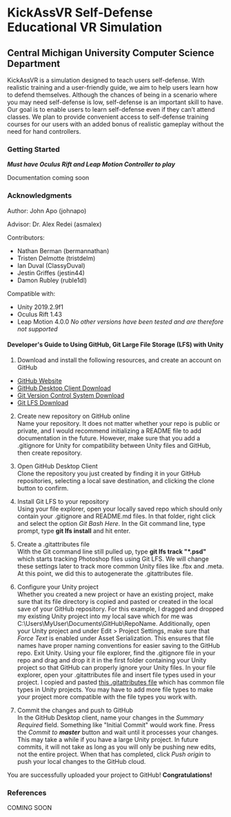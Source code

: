 # **KickAssVR Self-Defense Educational VR Simulation**
## Central Michigan University Computer Science Department

KickAssVR is a simulation designed to teach users self-defense. With realistic training and a user-friendly guide, we aim to help users learn how to defend themselves. Although the chances of being in a scenario where you may need self-defense is low, self-defense is an important skill to have. Our goal is to enable users to learn self-defense even if they can’t attend classes. We plan to provide convenient access to self-defense training courses for our users with an added bonus of realistic gameplay without the need for hand controllers.

### Getting Started
**_Must have Oculus Rift and Leap Motion Controller to play_**

Documentation coming soon

### Acknowledgments
Author:
John Apo (johnapo)

Advisor:
Dr. Alex Redei (asmalex)

Contributors:
* Nathan Berman (bermannathan)
* Tristen Delmotte (tristdelm)
* Ian Duval (ClassyDuval)
* Jestin Griffes (jestin44)
* Damon Rubley (ruble1dl)

Compatible with:
* Unity 2019.2.9f1
* Oculus Rift 1.43
* Leap Motion 4.0.0
*No other versions have been tested and are therefore not supported*

#### Developer's Guide to Using GitHub, Git Large File Storage (LFS) with Unity
1. Download and install the following resources, and create an account on GitHub
  - [GitHub Website](https://github.com/)
  - [GitHub Desktop Client Download](https://desktop.github.com/)
  - [Git Version Control System Download](https://git-scm.com/)
  - [Git LFS Download](https://git-lfs.github.com/)

2. Create new repository on GitHub online<br />
  Name your repository. It does not matter whether your repo is public or private, and I would recommend initializing a README file to add      documentation in the future. However, make sure that you add a .gitignore for Unity for compatibility between Unity files and GitHub, then create repository.

3. Open GitHub Desktop Client<br />
  Clone the repository you just created by finding it in your GitHub repositories, selecting a local save destination, and clicking the clone button to confirm.
  
4. Install Git LFS to your repository<br />
  Using your file explorer, open your locally saved repo which should only contain your .gitignore and README.md files. In that folder, right click and select the option _Git Bash Here_. In the Git command line, type prompt, type **git lfs install** and hit enter.

5. Create a .gitattributes file<br />
  With the Git command line still pulled up, type **git lfs track "*.psd"** which starts tracking Photoshop files using Git LFS. We will change these settings later to track more common Unity files like .fbx and .meta. At this point, we did this to autogenerate the .gitattributes file.
  
6. Configure your Unity project<br />
  Whether you created a new project or have an existing project, make sure that its file directory is copied and pasted or created in the  local save of your GitHub repository. For this example, I dragged and dropped my existing Unity project into my local save which for me was C:\Users\MyUser\Documents\GitHub\RepoName. Additionally, open your Unity project and under Edit > Project Settings, make sure that _Force Text_ is enabled under Asset Serialization. This ensures that file names have proper naming conventions for easier saving to the GitHub repo. Exit Unity. Using your file explorer, find the .gitignore file in your repo and drag and drop it it in the first folder containing your Unity project so that GitHub can properly ignore your Unity files. In your file explorer, open your .gitattributes file and insert file types used in your project. I copied and pasted [this .gitattributes file](https://gist.github.com/Srfigie/77b5c15bc5eb61733a74d34d10b3ed87) which has common file types in Unity projects. You may have to add more file types to make your project more compatible with the file types you work with.

7. Commit the changes and push to GitHub<br />
  In the GitHub Desktop client, name your changes in the _Summary Required_ field. Something like "Initial Commit" would work fine. Press the _Commit to **master**_ button and wait until it processes your changes. This may take a while if you have a large Unity project. In future commits, it will not take as long as you will only be pushing new edits, not the entire project. When that has completed, click _Push origin_ to push your local changes to the GitHub cloud.
  
You are successfully uploaded your project to GitHub! **Congratulations!**

### References

COMING SOON
